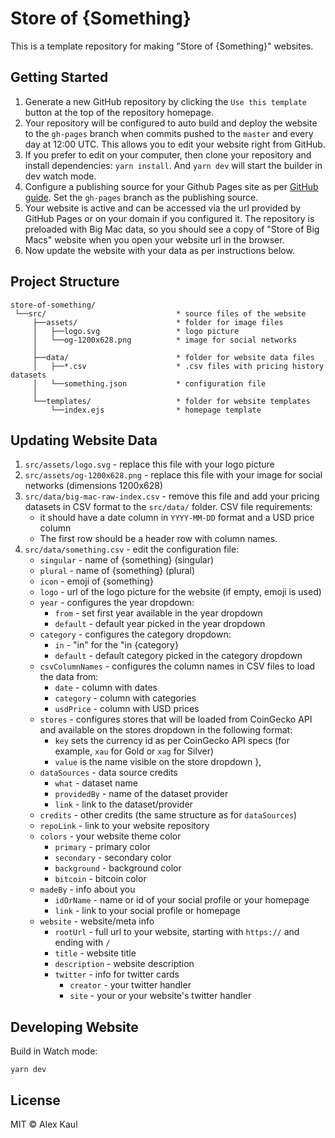 # Store of {Something}

This is a template repository for making "Store of {Something}" websites.

## Getting Started

1. Generate a new GitHub repository by clicking the `Use this template` button at the top of the repository homepage.
2. Your repository will be configured to auto build and deploy the website to the `gh-pages` branch when commits pushed to the `master` and every day at 12:00 UTC. This allows you to edit your website right from GitHub.
3. If you prefer to edit on your computer, then clone your repository and install dependencies: `yarn install`. And `yarn dev` will start the builder in dev watch mode.
4. Configure a publishing source for your Github Pages site as per [GitHub guide](https://docs.github.com/en/github/working-with-github-pages/configuring-a-publishing-source-for-your-github-pages-site#choosing-a-publishing-source). Set the `gh-pages` branch as the publishing source.
5. Your website is active and can be accessed via the url provided by GitHub Pages or on your domain if you configured it. The repository is preloaded with Big Mac data, so you should see a copy of "Store of Big Macs" website when you open your website url in the browser.
6. Now update the website with your data as per instructions below.

## Project Structure

```
store-of-something/
 └──src/                             * source files of the website
     ├──assets/                      * folder for image files
     │   ├──logo.svg                 * logo picture
     │   └──og-1200x628.png          * image for social networks
     │
     ├──data/                        * folder for website data files
     │   ├──*.csv                    * .csv files with pricing history datasets
     │   └──something.json           * configuration file
     │
     └──templates/                   * folder for website templates
         └──index.ejs                * homepage template

```

## Updating Website Data

1. `src/assets/logo.svg` - replace this file with your logo picture
2. `src/assets/og-1200x628.png` - replace this file with your image for social networks (dimensions 1200x628)
3. `src/data/big-mac-raw-index.csv` - remove this file and add your pricing datasets in CSV format to the `src/data/` folder. CSV file requirements:
   - it should have a date column in `YYYY-MM-DD` format and a USD price column
   - The first row should be a header row with column names.
4. `src/data/something.csv` - edit the configuration file:
   - `singular` - name of {something} (singular)
   - `plural` - name of {something} (plural)
   - `icon` - emoji of {something}
   - `logo` - url of the logo picture for the website (if empty, emoji is used)
   - `year` - configures the year dropdown:
     - `from` - set first year available in the year dropdown
     - `default` - default year picked in the year dropdown
   - `category` - configures the category dropdown:
     - `in` - "in" for the "in {category}
     - `default` - default category picked in the category dropdown
   - `csvColumnNames` - configures the column names in CSV files to load the data from:
     - `date` - column with dates
     - `category` - column with categories
     - `usdPrice` - column with USD prices
   - `stores` - configures stores that will be loaded from CoinGecko API and available on the stores dropdown in the following format:
     - `key` sets the currency id as per CoinGecko API specs (for example, `xau` for Gold or `xag` for Silver)
     - `value` is the name visible on the store dropdown
       },
   - `dataSources` - data source credits
     - `what` - dataset name
     - `providedBy` - name of the dataset provider
     - `link` - link to the dataset/provider
   - `credits` - other credits (the same structure as for `dataSources`)
   - `repoLink` - link to your website repository
   - `colors` - your website theme color
     - `primary` - primary color
     - `secondary` - secondary color
     - `background` - background color
     - `bitcoin` - bitcoin color
   - `madeBy` - info about you
     - `idOrName` - name or id of your social profile or your homepage
     - `link` - link to your social profile or homepage
   - `website` - website/meta info
     - `rootUrl` - full url to your website, starting with `https://` and ending with `/`
     - `title` - website title
     - `description` - website description
     - `twitter` - info for twitter cards
       - `creator` - your twitter handler
       - `site` - your or your website's twitter handler

## Developing Website

Build in Watch mode:

```
yarn dev
```

## License

MIT © Alex Kaul
